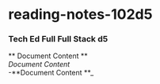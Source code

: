 # reading-notes-102d5
### Tech Ed Full  Full Stack d5

** Document Content **  
*Document Content*  
-**Document Content **_  

